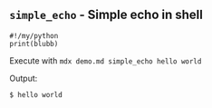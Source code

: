 ## `simple_echo` - Simple echo in shell

```
#!/my/python
print(blubb)
```

Execute with `mdx demo.md simple_echo hello world`

Output:
```
$ hello world
```
